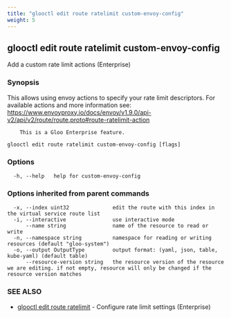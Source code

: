 ```yaml
---
title: "glooctl edit route ratelimit custom-envoy-config"
weight: 5
---
```

## glooctl edit route ratelimit custom-envoy-config

Add a custom rate limit actions (Enterprise)

### Synopsis

This allows using envoy actions to specify your rate limit descriptors.
		For available actions and more information see: https://www.envoyproxy.io/docs/envoy/v1.9.0/api-v2/api/v2/route/route.proto#route-ratelimit-action
		
		This is a Gloo Enterprise feature.

```
glooctl edit route ratelimit custom-envoy-config [flags]
```

### Options

```
  -h, --help   help for custom-envoy-config
```

### Options inherited from parent commands

```
  -x, --index uint32              edit the route with this index in the virtual service route list
  -i, --interactive               use interactive mode
      --name string               name of the resource to read or write
  -n, --namespace string          namespace for reading or writing resources (default "gloo-system")
  -o, --output OutputType         output format: (yaml, json, table, kube-yaml) (default table)
      --resource-version string   the resource version of the resource we are editing. if not empty, resource will only be changed if the resource version matches
```

### SEE ALSO

* [glooctl edit route ratelimit](../glooctl_edit_route_ratelimit)	 - Configure rate limit settings (Enterprise)

